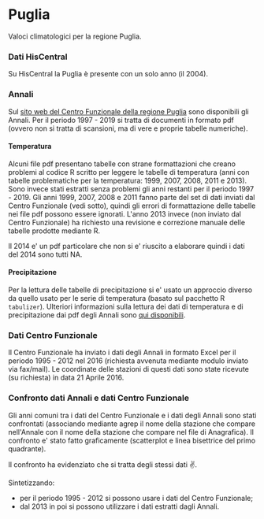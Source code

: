 # Puglia

Valoci climatologici per la regione Puglia.

### Dati HisCentral

Su HisCentral la Puglia è presente con un solo anno (il 2004).

### Annali

Sul [sito web del Centro Funzionale della regione Puglia](https://protezionecivile.puglia.it/centro-funzionale-decentrato/rete-di-monitoraggio/annali-e-dati-idrologici-elaborati/) sono disponibili gli Annali. Per il periodo 1997 - 2019 si tratta di documenti in formato pdf (ovvero non si tratta di scansioni, ma di vere e proprie tabelle numeriche).

#### Temperatura

Alcuni file pdf presentano tabelle con strane formattazioni che creano problemi al codice R scritto per leggere le tabelle di temperatura (anni con tabelle problematiche per la temperatura: 1999, 2007, 2008, 2011 e 2013). Sono invece stati estratti senza problemi gli anni restanti per il periodo 1997 - 2019. 
Gli anni 1999, 2007, 2008 e 2011 fanno parte del set di dati inviati dal Centro Funzionale (vedi sotto), quindi gli errori di formattazione delle tabelle nei file pdf possono essere ignorati. L'anno 2013 invece (non inviato dal Centro Funzionale) ha richiesto una revisione e correzione manuale delle tabelle prodotte mediante R.

Il 2014 e' un pdf particolare che non si e' riuscito a elaborare quindi i dati del 2014 sono tutti NA.

#### Precipitazione

Per la lettura delle tabelle di precipitazione si e' usato un approccio diverso da quello usato per le serie di temperatura (basato sul pacchetto R `tabulizer`).
Ulteriori informazioni sulla lettura dei dati di temperatura e di precipitazione dai pdf degli Annali sono [qui disponibili](./annali/annali_elaborazione.md).

### Dati Centro Funzionale

Il Centro Funzionale ha inviato i dati degli Annali in formato Excel per il periodo 1995 - 2012 nel 2016 (richiesta avvenuta mediante modulo inviato via fax/mail). Le coordinate delle stazioni di questi dati sono state ricevute (su richiesta) in data 21 Aprile 2016.

### Confronto dati Annali e dati Centro Funzionale

Gli anni comuni tra i dati del Centro Funzionale e i dati degli Annali sono stati confrontati (associando mediante agrep il nome della stazione che compare nell'Annale con il nome della stazione che compare nel file di Anagrafica). Il confronto e' stato fatto graficamente (scatterplot e linea bisettrice del primo quadrante). 

Il confronto ha evidenziato che si tratta degli stessi dati :v:.

Sintetizzando:
- per il periodo 1995 - 2012 si possono usare i dati del Centro Funzionale;
- dal 2013 in poi si possono utilizzare i dati estratti dagli Annali.

